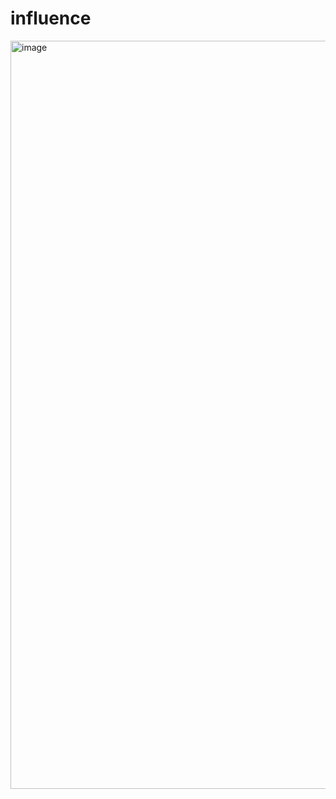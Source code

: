 # influence
<img width="1197" alt="image" src="https://github.com/ishagajera/influence/assets/67849261/d23daa4c-8299-4208-8874-b4ea4aa3a416">
